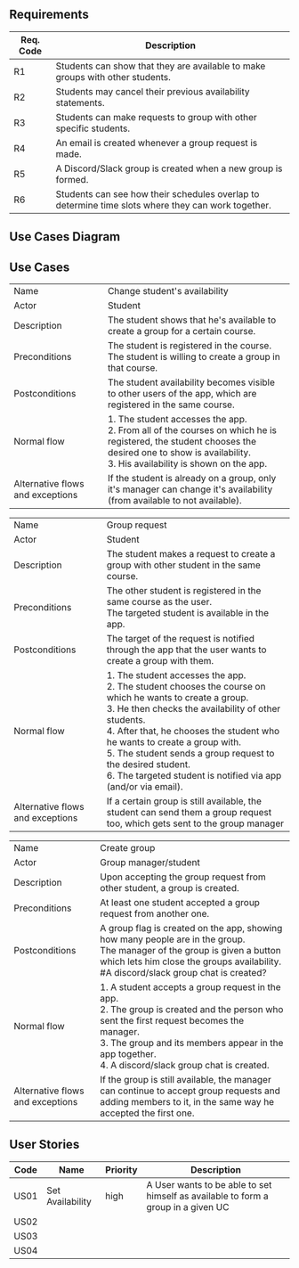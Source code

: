 ## Requirements

| Req. Code | Description                                                                                        |
|-----------|----------------------------------------------------------------------------------------------------|
| R1        | Students can show that they are available to make groups with other students.                      |
| R2        | Students may cancel their previous availability statements.                                        |
| R3        | Students can make requests to group with other specific students.                                  |
| R4        | An email is created whenever a group request is made.                                              |
| R5        | A Discord/Slack group is created when a new group is formed.                                       |
| R6        | Students can see how their schedules overlap to determine time slots where they can work together. |

## Use Cases Diagram

## Use Cases

|                                  |                                                                                                                                                                                                        |
|----------------------------------|--------------------------------------------------------------------------------------------------------------------------------------------------------------------------------------------------------|
| Name                             | Change student's availability                                                                                                                                                                            |
| Actor                            | Student                                                                                                                                                                                                |
| Description                      | The student shows that he's available to create a group for a certain course.                                                                                                                          |
| Preconditions                    | The student is registered in the course.<br>The student is willing to create a group in that course.                                                                                                   |
| Postconditions                   | The student availability becomes visible to other users of the app, which are registered in the same course.                                                                                           |
| Normal flow                      | 1. The student accesses the app.  <br>2. From all of the courses on which he is registered, the student chooses the desired one to show is availability.  <br>3. His availability is shown on the app. |
| Alternative flows and exceptions | If the student is already on a group, only it's manager can change it's availability (from available to not available).                                                                                                                                                                                                   |                                                                                                                                                                                                     |

|                                  |                                                                                                                                                                                                                                                                                                                                                                                                                 |
|----------------------------------|-----------------------------------------------------------------------------------------------------------------------------------------------------------------------------------------------------------------------------------------------------------------------------------------------------------------------------------------------------------------------------------------------------------------|
| Name                             | Group request                                                                                                                                                                                                                                                                                                                                                                                                   |
| Actor                            | Student                                                                                                                                                                                                                                                                                                                                                                                                         |
| Description                      | The student makes a request to create a group with other student in the same course.                                                                                                                                                                                                                                                                                                                            |
| Preconditions                    | The other student is registered in the same course as the user. <br>The targeted student is available in the app.                                                                                                                                                                                                                                                                                           |
| Postconditions                   | The target of the request is notified through the app that the user wants to create a group with them.                                                                                                                                                                                                                                                                                                          |
| Normal flow                      | 1. The student accesses the app. <br>2. The student chooses the course on which he wants to create a group.  <br>3. He then checks the availability of other students. <br>4. After that, he chooses the student who he wants to create a group with. <br>5. The student sends a group request to the desired student. <br>6. The targeted student is notified via app (and/or via email). |
| Alternative flows and exceptions | If a certain group is still available, the student can send them a group request too, which gets sent to the group manager                                                                                   |

|                                  |                                                                                                                                                                                                                                                     |
|----------------------------------|-----------------------------------------------------------------------------------------------------------------------------------------------------------------------------------------------------------------------------------------------------|
| Name                             | Create group                                                                                                                                                                                                                                        |
| Actor                            | Group manager/student                                                                                                                                                                                                                               |
| Description                      | Upon accepting the group request from other student, a group is created.                                                                                                                                                                            |
| Preconditions                    | At least one student accepted a group request from another one.                                                                                                                                                                                     |
| Postconditions                   | A group flag is created on the app, showing how many people are in the group.<br>The manager of the group is given a button which lets him close the groups availability.<br>#A discord/slack group chat is created?                                |
| Normal flow                      | 1. A student accepts a group request in the app.<br>2. The group is created and the person who sent the first request becomes the manager.<br>3. The group and its members appear in the app together.<br>4. A discord/slack group chat is created. |
| Alternative flows and exceptions | If the group is still available, the manager can continue to accept group requests and adding members to it, in the same way he accepted the first one.                                                                                             |



## User Stories

| Code | Name | Priority | Description |
|------|------|----------|-------------|
| US01 | Set Availability | high | A User wants to be able to set himself as available to form a group in a given UC |
| US02 |      |          |             |
| US03 |      |          |             |
| US04 |      |          |             |
